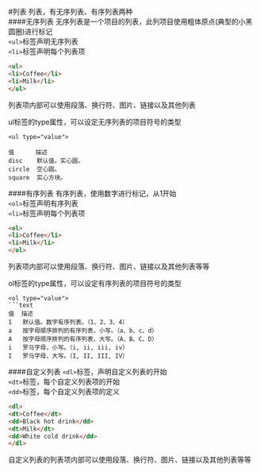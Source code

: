 #列表
列表，有无序列表、有序列表两种         
####无序列表
无序列表是一个项目的列表，此列项目使用粗体原点(典型的小黑圆圈)进行标记         
`<ul>`标签声明无序列表          
`<li>`标签声明每个列表项           
```html
<ul>
<li>Coffee</li>
<li>Milk</li>
</ul>
```
列表项内部可以使用段落、换行符、图片、链接以及其他列表  

ul标签的type属性，可以设定无序列表的项目符号的类型 
```text
<ul type="value">
```
```text
值      描述
disc    默认值。实心圆。
circle  空心圆。
square  实心方块。
```        
####有序列表
有序列表，使用数字进行标记，从1开始        
`<ol>`标签声明有序列表          
`<li>`标签声明每个列表项
```html
<ol>
<li>Coffee</li>
<li>Milk</li>
</ol>
```
列表项内部可以使用段落、换行符、图片、链接以及其他列表等等

ol标签的type属性，可以设定有序列表的项目符号的类型
```text
<ol type="value">
```text
值  描述
1   默认值。数字有序列表。（1、2、3、4）
a   按字母顺序排列的有序列表，小写。（a、b、c、d）
A   按字母顺序排列的有序列表，大写。（A、B、C、D）
i   罗马字母，小写。（i, ii, iii, iv）
I   罗马字母，大写。（I, II, III, IV）
```
####自定义列表
`<dl>`标签，声明自定义列表的开始          
`<dt>`标签，每个自定义列表项的开始        
`<dd>`标签，每个自定义列表项的定义        
```html
<dl>
<dt>Coffee</dt>
<dd>Black hot drink</dd>
<dt>Milk</dt>
<dd>White cold drink</dd>
</dl>
```
自定义列表的列表项内部可以使用段落、换行符、图片、链接以及其他列表等等